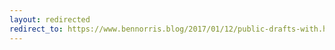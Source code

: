```yaml
---
layout: redirected
redirect_to: https://www.bennorris.blog/2017/01/12/public-drafts-with.html
---
```

